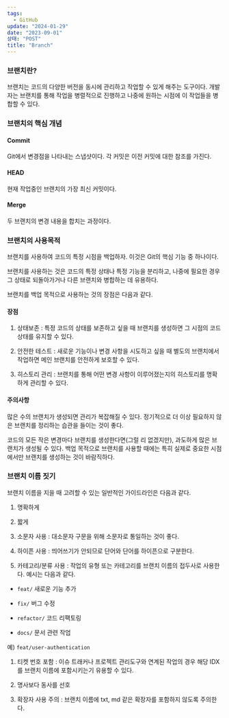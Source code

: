 ```yaml
---
tags:
  - GitHub
update: "2024-01-29"
date: "2023-09-01"
상태: "POST"
title: "Branch"
---
```

### 브랜치란?

브랜치는 코드의 다양한 버전을 동시에 관리하고 작업할 수 있게 해주는 도구이다. 개발자는 브랜치를 통해 작업을 병렬적으로 진행하고 나중에 원하는 시점에 이 작업들을 병합할 수 있다. 

### 브랜치의 핵심 개념

#### Commit

Git에서 변경점을 나타내는 스냅샷이다. 각 커밋은 이전 커밋에 대한 참조를 가진다. 

#### HEAD

현재 작업중인 브랜치의 가장 최신 커밋이다. 

#### Merge

두 브랜치의 변경 내용을 합치는 과정이다. 

### 브랜치의 사용목적

브랜치를 사용하여 코드의 특정 시점을 백업하자. 이것은 Git의 핵심 기능 중 하나이다. 

브랜치를 사용하는 것은 코드의 특정 상태나 특정 기능을 분리하고, 나중에 필요한 경우 그 상태로 되돌아가거나 다른 브랜치와 병합하는 데 유용하다. 

브랜치를 백업 목적으로 사용하는 것의 장점은 다음과 같다. 

#### 장점

1. 상태보존 : 특정 코드의 상태를 보존하고 싶을 때 브랜치를 생성하면 그 시점의 코드 상태를 유지할 수 있다. 

1. 안전한 테스트 : 새로운 기능이나 변경 사항을 시도하고 싶을 때 별도의 브랜치에서 작업하면 메인 브랜치를 안전하게 보호할 수 있다. 

1. 히스토리 관리 : 브랜치를 통해 어떤 변경 사항이 이루어졌는지의 히스토리를 명확하게 관리할 수 있다. 

#### 주의사항

많은 수의 브랜치가 생성되면 관리가 복잡해질 수 있다. 정기적으로 더 이상 필요하지 않은 브랜치를 정리하는 습관을 들이는 것이 좋다. 

코드의 모든 작은 변경마다 브랜치를 생성한다면(그럴 리 없겠지만), 과도하게 많은 브랜치가 생성될 수 있다. 백업 목적으로 브랜치를 사용할 때에는 특히 실제로 중요한 시점에서만 브랜치를 생성하는 것이 바람직하다. 

### 브랜치 이름 짓기 

브랜치 이름을 지을 때 고려할 수 있는 일반적인 가이드라인은 다음과 같다. 

1. 명확하게

1. 짧게

1. 소문자 사용 : 대소문자 구문을 위해 소문자로 통일하는 것이 좋다. 

1. 하이픈 사용 : 띄어쓰기가 안되므로 단어와 단어를 하이픈으로 구분한다. 

1. 카테고리/분류 사용 : 작업의 유형 또는 카테고리를 브랜치 이름의 접두사로 사용한다. 예시는 다음과 같다. 

  - `feat/` 새로운 기능 추가

  - `fix/` 버그 수정

  - `refactor/` 코드 리팩토링

  - `docs/` 문서 관련 작업

예) `feat/user-authentication`

1. 티켓 번호 포함 : 이슈 트래커나 프로젝트 관리도구와 연계된 작업의 경우 해당 IDX를 브랜치 이름에 포함시키는기 유용할 수 있다. 

1. 명사보다 동사를 선호 

1. 확장자 사용 주의 : 브랜치 이름에 txt, md 같은 확장자를 포함하지 않도록 주의한다. 

